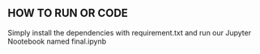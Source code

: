 ## HOW TO RUN OR CODE

Simply install the dependencies with requirement.txt and run our Jupyter Nootebook named final.ipynb